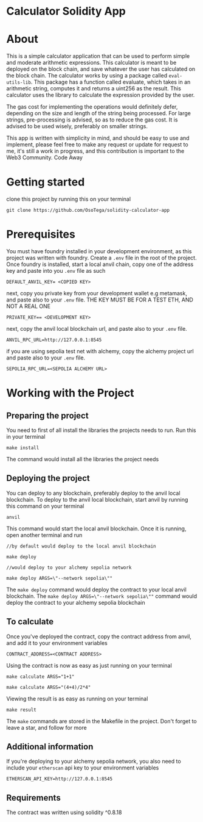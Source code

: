 # Calculator Solidity App

# About
This is a simple calculator application that can be used to perform simple and moderate arithmetic expressions. This calculator is meant to be deployed on the block chain, and save whatever the user has calculated on the block chain. The calculator works by using a package called `eval-utils-lib`. This package has a function called evaluate, which takes in an arithmetic string, computes it and returns a uint256 as the result. This calculator uses the library to calculate the expression provided by the user.

The gas cost for implementing the operations would definitely defer, depending on the size and length of the string being processed. For large strings, pre-processing is advised, so as to reduce the gas cost. It is advised to be used wisely, preferably on smaller strings.

This app is written with simplicity in mind, and should be easy to use and implement, please feel free to make any request or update for request to me, it's still a work in progress, and this contribution is important to the Web3 Community. Code Away  


# Getting started
clone this project by running this on your terminal
```git
git clone https://github.com/OsoTega/solidity-calculator-app
```
# Prerequisites
You must have foundry installed in your development environment, as this project was written
with foundry. Create a `.env` file in the root of the project. Once foundry is installed, start a local anvil chain, copy one of the address key and paste into you `.env` file as such

```.env
DEFAULT_ANVIL_KEY= <COPIED KEY>
```

next, copy you private key from your development wallet e.g metamask, and paste also to your `.env` file. THE KEY MUST BE FOR A TEST ETH, AND NOT A REAL ONE

```.env
PRIVATE_KEY== <DEVELOPMENT KEY>
```

next, copy the anvil local blockchain url, and paste also to your `.env` file. 

```.env
ANVIL_RPC_URL=http://127.0.0.1:8545
```

if you are using sepolia test net with alchemy, copy the alchemy project url and paste also to your `.env` file. 

```.env
SEPOLIA_RPC_URL=<SEPOLIA ALCHEMY URL>
```

# Working with the Project
## Preparing the project
You need to first of all install the libraries the projects needs to run. Run this in your terminal

```terminal
make install
```

The command would install all the libraries the project needs

## Deploying the project
You can deploy to any blockchain, preferably deploy to the anvil local blockchain. To deploy to the anvil local blockchain, start anvil by running this command on your terminal
```terminal
anvil
```
This command would start the local anvil blockchain. Once it is running, open another terminal and run

```terminal
//by default would deploy to the local anvil blockchain

make deploy

//would deploy to your alchemy sepolia network

make deploy ARGS=\"--network sepolia\""
```

The `make deploy` command would deploy the contract to your local anvil blockchain. The `make deploy ARGS=\"--network sepolia\""` command would deploy the contract to your alchemy sepolia blockchain

## To calculate
Once you've deployed the contract, copy the contract address from anvil, and add it to your environment variables

```.env
CONTRACT_ADDRESS=<CONTRACT ADDRESS>
```

Using the contract is now as easy as just running on your terminal
```terminal
make calculate ARGS="1+1"
```

```terminal
make calculate ARGS="(4+4)/2*4"
```

Viewing the result is as easy as running on your terminal

```terminal
make result
```

The `make` commands are stored in the Makefile in the project. Don't forget to leave a star, and follow for more

## Additional information
If you're deploying to your alchemy sepolia network, you also need to include your `etherscan` api key to your environment variables

```.env
ETHERSCAN_API_KEY=http://127.0.0.1:8545
```

## Requirements
The contract was written using solidity ^0.8.18

